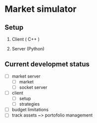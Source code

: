 # Market simulator


## Setup

1. Client ( C++ )


2. Server (Python)

## Current developmet status

- [ ] market server
    - [ ] market 
    - [ ] socket server

- [ ] client
    - [ ] setup
    - [ ] strategies

- [ ] budget limitations
- [ ] track assets ~> portofolio management